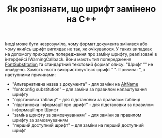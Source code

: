 ﻿---
title: Як розпізнати, що шрифт замінено на C++
second_title: Aspose.Words для C++
articleTitle: Як розпізнати, що Шрифт був замінений
linktitle: Як розпізнати, що Шрифт був замінений
description: "Якщо ви не впевнені, чому формат документа змінився або чому певний шрифт виглядає не так, як очікувалося, повідомлення із попередженнями про заміну шрифту можуть допомогти."
type: docs
weight: 13
url: /uk/cpp/how-to-recognize-that-the-font-was-replaced/
timestamp: 2024-09-24-14-35-44
---

Іноді може бути незрозуміло, чому формат документа змінився або чому якийсь шрифт виглядає не так, як очікувалося. У таких випадках на допомогу приходять попередження про заміну шрифту, реалізовані в інтерфейсі IWarningCallback. Вони мають тип попередження [FontSubstitution](https://reference.aspose.com/words/cpp/aspose.words/warningtype/) та стандартний текстовий формат опису: "Шрифт "<OriginalFont>" не знайдено. Замість нього використовується шрифт " <SubstitutionFont>". Причина: <Reason>", з наступними причинами:

- "Альтернативна назва з документа" - для заміни на [AltName](https://reference.aspose.com/words/cpp/aspose.words.fonts/fontinfo/get_altname/)
- "fontconfig substitution" – для заміни за правилом налаштування шрифту
- "підстановка таблиці" – для підстановки за правилом таблиці
- "підстановка інформації про шрифт" - для підстановки за правилом інформації про Шрифт
- "заміна шрифту за замовчуванням" – для заміни за правилом шрифту за замовчуванням
- "перший доступний шрифт" – для заміни на перший доступний шрифт

